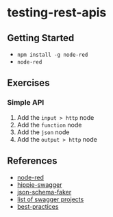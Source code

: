 # testing-rest-apis

## Getting Started

- `npm install -g node-red`
- `node-red`

## Exercises

### Simple API

1. Add the `input > http` node
1. Add the `function` node
1. Add the `json` node
1. Add the `output > http` node

## References

- [node-red](https://www.npmjs.com/package/node-red)
- [hippie-swagger](https://www.npmjs.com/package/hippie-swagger)
- [json-schema-faker](https://www.npmjs.com/package/json-schema-faker)
- [list of swagger projects](https://swagger.io/open-source-integrations/)
- [best-practices](http://www.vinaysahni.com/best-practices-for-a-pragmatic-restful-api)
